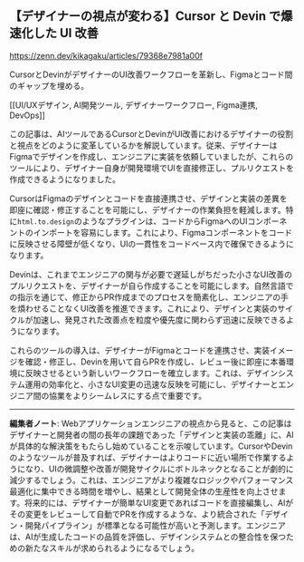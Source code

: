 ## 【デザイナーの視点が変わる】Cursor と Devin で爆速化した UI 改善

https://zenn.dev/kikagaku/articles/79368e7981a00f

CursorとDevinがデザイナーのUI改善ワークフローを革新し、Figmaとコード間のギャップを埋める。

[[UI/UXデザイン, AI開発ツール, デザイナーワークフロー, Figma連携, DevOps]]

この記事は、AIツールであるCursorとDevinがUI改善におけるデザイナーの役割と視点をどのように変革しているかを解説しています。従来、デザイナーはFigmaでデザインを作成し、エンジニアに実装を依頼していましたが、これらのツールにより、デザイナー自身が開発環境でUIを直接修正し、プルリクエストを作成できるようになりました。

CursorはFigmaのデザインとコードを直接連携させ、デザインと実装の差異を即座に確認・修正することを可能にし、デザイナーの作業負担を軽減します。特に`html.to.design`のようなプラグインは、コードからFigmaへのUIコンポーネントのインポートを容易にします。これにより、Figmaコンポーネントをコードに反映させる障壁が低くなり、UIの一貫性をコードベース内で確保できるようになります。

Devinは、これまでエンジニアの関与が必要で遅延しがちだった小さなUI改善のプルリクエストを、デザイナーが自ら作成することを可能にします。自然言語での指示を通じて、修正からPR作成までのプロセスを簡素化し、エンジニアの手を煩わせることなくUI改善を推進できます。これにより、デザインと実装のサイクルが加速し、発見された改善点を粒度や優先度に関わらず迅速に反映できるようになります。

これらのツールの導入は、デザイナーがFigmaとコードを連携させ、実装イメージを確認・修正し、Devinを用いて自らPRを作成し、レビュー後に即座に本番環境に反映させるという新しいワークフローを確立します。これは、デザインシステム運用の効率化と、小さなUI変更の迅速な反映を可能にし、デザイナーとエンジニア間の協業をよりシームレスにする点で重要です。

---

**編集者ノート**: Webアプリケーションエンジニアの視点から見ると、この記事はデザイナーと開発者の間の長年の課題であった「デザインと実装の乖離」に、AIが具体的な解決策をもたらし始めていることを示唆しています。CursorやDevinのようなツールが普及すれば、デザイナーはよりコードに近い場所で作業するようになり、UIの微調整や改善が開発サイクルにボトルネックとなることが劇的に減少するでしょう。これは、エンジニアがより複雑なロジックやパフォーマンス最適化に集中できる時間を増やし、結果として開発全体の生産性を向上させます。将来的には、デザイナーが簡単なUI変更であればコードを直接編集し、AIがその変更をレビューして自動でPRを作成するような、より統合された「デザイン・開発パイプライン」が標準となる可能性が高いと予測します。エンジニアは、AIが生成したコードの品質を評価し、デザインシステムとの整合性を保つための新たなスキルが求められるようになるでしょう。

